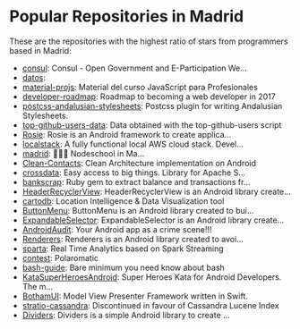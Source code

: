 # Popular Repositories in Madrid

These are the repositories with the highest ratio of stars from programmers based in Madrid:

- [consul](https://github.com/consul/consul): Consul - Open Government and E-Participation We...
- [datos](https://github.com/codeforspain/datos): 
- [material-projs](https://github.com/redradix/material-projs): Material del curso JavaScript para Profesionales
- [developer-roadmap](https://github.com/kamranahmedse/developer-roadmap): Roadmap to becoming a web developer in 2017
- [postcss-andalusian-stylesheets](https://github.com/bameda/postcss-andalusian-stylesheets): Postcss plugin for writing Andalusian Stylesheets.
- [top-github-users-data](https://github.com/JJ/top-github-users-data): Data obtained with the top-github-users script
- [Rosie](https://github.com/Karumi/Rosie): Rosie is an Android framework to create applica...
- [localstack](https://github.com/atlassian/localstack): A fully functional local AWS cloud stack. Devel...
- [madrid](https://github.com/nodeschool/madrid): :school::deciduous_tree::bear: Nodeschool in Ma...
- [Clean-Contacts](https://github.com/PaNaVTEC/Clean-Contacts): Clean Architecture implementation on Android
- [crossdata](https://github.com/Stratio/crossdata): Easy access to big things. Library for Apache S...
- [bankscrap](https://github.com/bankscrap/bankscrap): Ruby gem to extract balance and transactions fr...
- [HeaderRecyclerView](https://github.com/Karumi/HeaderRecyclerView): HeaderRecyclerView is an Android library create...
- [cartodb](https://github.com/CartoDB/cartodb): Location Intelligence & Data Visualization tool
- [ButtonMenu](https://github.com/tuenti/ButtonMenu): ButtonMenu is an Android library created to bui...
- [ExpandableSelector](https://github.com/Karumi/ExpandableSelector): ExpandableSelector is an Android library create...
- [AndroidAudit](https://github.com/Karumi/AndroidAudit): Your Android app as a crime scene!!!
- [Renderers](https://github.com/pedrovgs/Renderers): Renderers is an Android library created to avoi...
- [sparta](https://github.com/Stratio/sparta): Real Time Analytics based on Spark Streaming
- [contest](https://github.com/ilopmar/contest): Polaromatic
- [bash-guide](https://github.com/Idnan/bash-guide): Bare minimum you need know about bash
- [KataSuperHeroesAndroid](https://github.com/Karumi/KataSuperHeroesAndroid): Super Heroes Kata for Android Developers. The m...
- [BothamUI](https://github.com/Karumi/BothamUI): Model View Presenter Framework written in Swift.
- [stratio-cassandra](https://github.com/Stratio/stratio-cassandra): Discontinued in favour of Cassandra Lucene Index
- [Dividers](https://github.com/Karumi/Dividers): Dividers is a simple Android library to create ...
